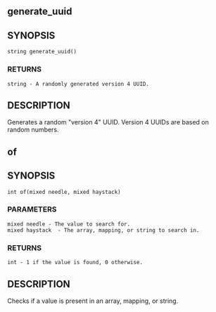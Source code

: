 ## generate_uuid

## SYNOPSIS

    string generate_uuid()

### RETURNS

    string - A randomly generated version 4 UUID.

## DESCRIPTION

Generates a random "version 4" UUID. Version 4 UUIDs are based
on random numbers.

## of

## SYNOPSIS

    int of(mixed needle, mixed haystack)

### PARAMETERS

    mixed needle - The value to search for.
    mixed haystack  - The array, mapping, or string to search in.

### RETURNS

    int - 1 if the value is found, 0 otherwise.

## DESCRIPTION

Checks if a value is present in an array, mapping, or string.

